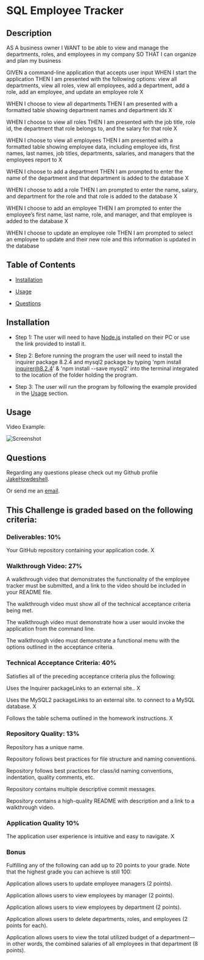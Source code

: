 # SQL Employee Tracker

## Description

AS A business owner
I WANT to be able to view and manage the departments, roles, and employees in my company
SO THAT I can organize and plan my business

GIVEN a command-line application that accepts user input
WHEN I start the application
THEN I am presented with the following options: view all departments, view all roles, view all 
employees, add a department, add a role, add an employee, and update an employee role X

WHEN I choose to view all departments
THEN I am presented with a formatted table showing department names and department ids X

WHEN I choose to view all roles
THEN I am presented with the job title, role id, the department that role belongs to, and the salary for that role X

WHEN I choose to view all employees
THEN I am presented with a formatted table showing employee data, including employee ids, first names, last names, job titles, departments, salaries, and managers that the employees report to X

WHEN I choose to add a department
THEN I am prompted to enter the name of the department and that department is added to the database X

WHEN I choose to add a role
THEN I am prompted to enter the name, salary, and department for the role and that role is added to the database X

WHEN I choose to add an employee
THEN I am prompted to enter the employee’s first name, last name, role, and manager, and that employee is added to the database X

WHEN I choose to update an employee role
THEN I am prompted to select an employee to update and their new role and this information is updated in the database

## Table of Contents

- [Installation](#installation)

- [Usage](#usage)

- [Questions](#questions)

## Installation

- Step 1: The user will need to have [Node.js](https://nodejs.org/en/download) installed on their PC or use the link provided to install it.

- Step 2: Before running the program the user will need to install the inquirer package 8.2.4 and mysql2 package by typing 'npm install inquirer@8.2.4' & 'npm install --save mysql2' into the terminal integrated to the location of the folder holding the program.

- Step 3: The user will run the program by following the example provided in the [Usage](#usage) section.

## Usage

Video Example:

![Screenshot]()

## Questions

Regarding any questions please check out my Github profile [JakeHowdeshell](https://github.com/JakeHowdeshell/node.js-readme-generator/tree/main).

Or send me an [email](mailto:Jakehowdy@gmail.com).

## This Challenge is graded based on the following criteria:

### Deliverables: 10%
Your GitHub repository containing your application code. X
### Walkthrough Video: 27%
A walkthrough video that demonstrates the functionality of the employee tracker must be submitted, and a link to the video should be included in your README file.

The walkthrough video must show all of the technical acceptance criteria being met.

The walkthrough video must demonstrate how a user would invoke the application from the command line.

The walkthrough video must demonstrate a functional menu with the options outlined in the acceptance criteria.

### Technical Acceptance Criteria: 40%
Satisfies all of the preceding acceptance criteria plus the following:

Uses the Inquirer packageLinks to an external site.. X

Uses the MySQL2 packageLinks to an external site. to connect to a MySQL database. X

Follows the table schema outlined in the homework instructions. X

### Repository Quality: 13%
Repository has a unique name.

Repository follows best practices for file structure and naming conventions.

Repository follows best practices for class/id naming conventions, indentation, quality comments, etc.

Repository contains multiple descriptive commit messages.

Repository contains a high-quality README with description and a link to a walkthrough video.

### Application Quality 10%
The application user experience is intuitive and easy to navigate. X
### Bonus
Fulfilling any of the following can add up to 20 points to your grade. Note that the highest grade you can achieve is still 100:

Application allows users to update employee managers (2 points).

Application allows users to view employees by manager (2 points).

Application allows users to view employees by department (2 points).

Application allows users to delete departments, roles, and employees (2 points for each).

Application allows users to view the total utilized budget of a department—in other words, the combined salaries of all employees in that department (8 points).

